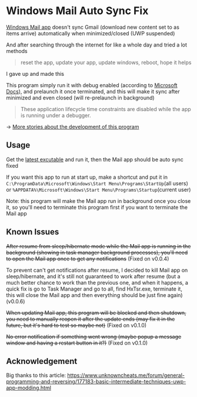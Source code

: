 # Windows Mail Auto Sync Fix

[Windows Mail app](https://apps.microsoft.com/store/detail/mail-and-calendar/9WZDNCRFHVQM) doesn't sync Gmail (download new content set to as items arrive) automatically when minimized/closed (UWP suspended)

And after searching through the internet for like a whole day and tried a lot methods

> reset the app, update your app, update windows, reboot, hope it helps

I gave up and made this

This program simply run it with debug enabled
(according to [Microsoft Docs](https://learn.microsoft.com/en-us/windows/uwp/launch-resume/run-minimized-with-extended-execution#:~:text=These%20application%20lifecycle%20time%20constraints%20are%20disabled%20while%20the%20app%20is%20running%20under%20a%20debugger.)), and prelaunch it once terminated, and this will make it sync after minimized and even closed (will re-prelaunch in background)

> These application lifecycle time constraints are disabled while the app is running under a debugger.

-> [More stories about the development of this program](story.md)

## Usage

Get the [latest excutable](https://github.com/Legend-Master/WindowsMailAutoSyncFix/releases/latest/download/WindowsMailAutoSyncFix.exe
) and run it, then the Mail app should be auto sync fixed

If you want this app to run at start up, make a shortcut and put it in `C:\ProgramData\Microsoft\Windows\Start Menu\Programs\StartUp`(all users) or `%APPDATA%\Microsoft\Windows\Start Menu\Programs\Startup`(current user)

Note: this program will make the Mail app run in background once you close it, so you'll need to terminate this program first if you want to terminate the Mail app

## Known Issues

~~After resume from sleep/hibernate mode while the Mail app is running in the background (showing in task manager background processes), you'll need to open the Mail app once to get any notifications~~ (Fixed on v0.0.4)

To prevent can't get notifications after resume, I decided to kill Mail app on sleep/hibernate, and it's still not guaranteed to work after resume (but a much better chance to work than the previous one, and when it happens, a quick fix is go to Task Manager and go to all, find HxTsr.exe, terminate it, this will close the Mail app and then everything should be just fine again) (v0.0.6)

~~When updating Mail app, this program will be blocked and then shutdown, you need to manually reopen it after the update ends (may fix it in the future, but it's hard to test so maybe not)~~ (Fixed on v0.1.0)

~~No error notification if something went wrong (maybe popup a message window and having a restart button in it?)~~ (Fixed on v0.1.0)

## Acknowledgement

Big thanks to this article: https://www.unknowncheats.me/forum/general-programming-and-reversing/177183-basic-intermediate-techniques-uwp-app-modding.html
